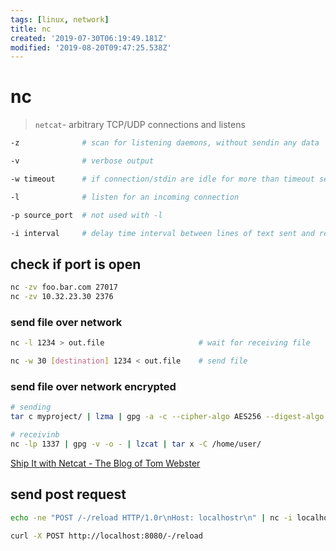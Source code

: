 ```yaml
---
tags: [linux, network]
title: nc
created: '2019-07-30T06:19:49.181Z'
modified: '2019-08-20T09:47:25.538Z'
---
```


# nc

> `netcat`- arbitrary TCP/UDP connections and listens

```sh
-z              # scan for listening daemons, without sendin any data

-v              # verbose output

-w timeout      # if connection/stdin are idle for more than timeout sec, then the connection is silently closed

-l              # listen for an incoming connection

-p source_port  # not used with -l

-i interval     # delay time interval between lines of text sent and received
```

## check if port is open
```sh
nc -zv foo.bar.com 27017  
nc -zv 10.32.23.30 2376
```


### send file over network
```sh
nc -l 1234 > out.file                     # wait for receiving file

nc -w 30 [destination] 1234 < out.file    # send file
```

### send file over network encrypted
```sh
# sending
tar c myproject/ | lzma | gpg -a -c --cipher-algo AES256 --digest-algo SHA512 -o - | nc -w 1 192.168.1.102 1337

# receivinb
nc -lp 1337 | gpg -v -o - | lzcat | tar x -C /home/user/
```
[Ship It with Netcat - The Blog of Tom Webster](https://samurailink3.com/blog/2013/12/31/ship-it-with-netcat/)


## send post request
```sh
echo -ne "POST /-/reload HTTP/1.0r\nHost: localhostr\n" | nc -i localhost 8080

curl -X POST http://localhost:8080/-/reload
```
